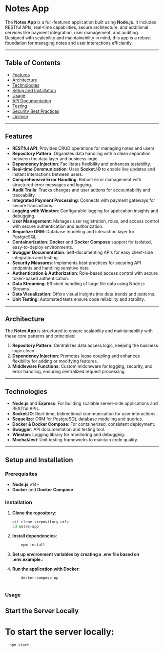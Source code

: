 # Notes App

The **Notes App** is a full-featured application built using **Node.js**. It includes RESTful APIs, real-time capabilities, secure architecture, and additional services like payment integration, user management, and auditing. Designed with scalability and maintainability in mind, this app is a robust foundation for managing notes and user interactions efficiently.

---

## Table of Contents

- [Features](#features)
- [Architecture](#architecture)
- [Technologies](#technologies)
- [Setup and Installation](#setup-and-installation)
- [Usage](#usage)
- [API Documentation](#api-documentation)
- [Testing](#testing)
- [Security Best Practices](#security-best-practices)
- [License](#license)

---

## Features

- **RESTful API**: Provides CRUD operations for managing notes and users.
- **Repository Pattern**: Organizes data handling with a clean separation between the data layer and business logic.
- **Dependency Injection**: Facilitates flexibility and enhances testability.
- **Real-time Communication**: Uses **Socket.IO** to enable live updates and instant interactions between users.
- **Comprehensive Error Handling**: Robust error management with structured error messages and logging.
- **Audit Trails**: Tracks changes and user actions for accountability and traceability.
- **Integrated Payment Processing**: Connects with payment gateways for secure transactions.
- **Logging with Winston**: Configurable logging for application insights and debugging.
- **User Management**: Manages user registration, roles, and access control with secure authentication and authorization.
- **Sequelize ORM**: Database modeling and interaction layer for PostgreSQL.
- **Containerization**: **Docker** and **Docker Compose** support for isolated, easy-to-deploy environments.
- **Swagger Documentation**: Self-documenting APIs for easy client-side integration and testing.
- **Security Measures**: Implements best practices for securing API endpoints and handling sensitive data.
- **Authentication & Authorization**: Role-based access control with secure token-based authentication.
- **Data Streaming**: Efficient handling of large file data using Node.js Streams.
- **Data Visualization**: Offers visual insights into data trends and patterns.
- **Unit Testing**: Automated tests ensure code reliability and stability.

---

## Architecture

The **Notes App** is structured to ensure scalability and maintainability with these core patterns and principles:

1. **Repository Pattern**: Centralizes data access logic, keeping the business logic clean.
2. **Dependency Injection**: Promotes loose coupling and enhances flexibility for adding or modifying features.
3. **Middleware Functions**: Custom middleware for logging, security, and error handling, ensuring centralized request processing.

---

## Technologies

- **Node.js** and **Express**: For building scalable server-side applications and RESTful APIs.
- **Socket.IO**: Real-time, bidirectional communication for user interactions.
- **Sequelize**: ORM for PostgreSQL database modeling and queries.
- **Docker & Docker Compose**: For containerized, consistent deployment.
- **Swagger**: API documentation and testing tool.
- **Winston**: Logging library for monitoring and debugging.
- **Mocha/Jest**: Unit testing frameworks to maintain code quality.

---

## Setup and Installation

### Prerequisites

- **Node.js** v14+
- **Docker** and **Docker Compose**

### Installation

1. **Clone the repository**:
   ```bash
   git clone <repository-url>
   cd notes-app


2. **Install dependencies**:

   ```bash
       npm install
3.  **Set up environment variables by creating a .env file based on .env.example.**:
 
4. **Run the application with Docker**:
    ```bash
        docker-compose up
        
### Usage
## Start the Server Locally
# To start the server locally:
  
   ```bash 
     npm start

